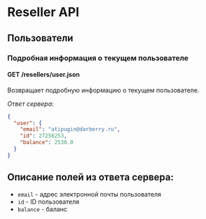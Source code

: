 Reseller API
============

Пользователи
------------

### Подробная информация о текущем пользователе

#### GET /resellers/user.json

Возвращает подробную информацию о текущем пользователе.

*Ответ сервера:*

```json
{
  "user": {
    "email": "atipugin@darberry.ru",
    "id": 27256253,
    "balance": 2530.0
  }
}
```


Описание полей из ответа сервера:
---------------------------------

- ``email`` - адрес электронной почты пользователя
- ``id`` - ID пользователя
- ``balance`` - баланс